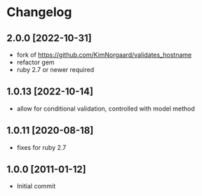 # Changelog

## 2.0.0 [2022-10-31]

- fork of <https://github.com/KimNorgaard/validates_hostname>
- refactor gem
- ruby 2.7 or newer required

## 1.0.13 [2022-10-14]

- allow for conditional validation, controlled with model method

## 1.0.11 [2020-08-18]

- fixes for ruby 2.7

## 1.0.0 [2011-01-12]

- Initial commit
